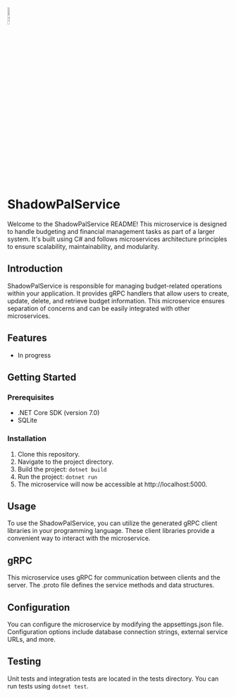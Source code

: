 ﻿<img src="https://user-images.githubusercontent.com/44977760/263112420-72722660-3c01-4cc7-8ac0-0a35f2959569.png" alt="ShadowPal" width="10%">

# ShadowPalService

Welcome to the ShadowPalService README! This microservice is designed to handle budgeting and financial management tasks as part of a larger system. It's built using C# and follows microservices architecture principles to ensure scalability, maintainability, and modularity.

## Introduction
ShadowPalService is responsible for managing budget-related operations within your application. It provides gRPC handlers that allow users to create, update, delete, and retrieve budget information. This microservice ensures separation of concerns and can be easily integrated with other microservices.

## Features
 - In progress

## Getting Started
### Prerequisites
 - .NET Core SDK (version 7.0)
 - SQLite
### Installation
 1. Clone this repository.
 2. Navigate to the project directory.
 3. Build the project: ```dotnet build```
 4. Run the project: ```dotnet run```
 5. The microservice will now be accessible at http://localhost:5000.
## Usage
To use the ShadowPalService, you can utilize the generated gRPC client libraries in your programming language. These client libraries provide a convenient way to interact with the microservice.
## gRPC
This microservice uses gRPC for communication between clients and the server. The .proto file defines the service methods and data structures.
## Configuration
You can configure the microservice by modifying the appsettings.json file. Configuration options include database connection strings, external service URLs, and more.
## Testing
Unit tests and integration tests are located in the tests directory. You can run tests using ```dotnet test```.

